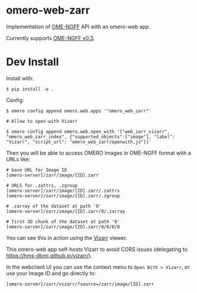 # omero-web-zarr
Implementation of [OME-NGFF](https://ngff.openmicroscopy.org/latest/) API with an omero-web app.

Currently supports [OME-NGFF v0.3](https://ngff.openmicroscopy.org/0.2/index.html).

# Dev Install

Install with:

    $ pip install -e .

Config:

    $ omero config append omero.web.apps '"omero_web_zarr"'

    # Allow to open-with Vizarr

    $ omero config append omero.web.open_with '["web_zarr_vizarr", "omero_web_zarr_index", {"supported_objects":["image"], "label": "Vizarr", "script_url": "omero_web_zarr/openwith.js"}]'

Then you will be able to access OMERO Images in OME-NGFF format with a URLs like:

    # base URL for Image ID
    [omero-server]/zarr/image/[ID].zarr

    # URLS for .zattrs, .zgroup
    [omero-server]/zarr/image/[ID].zarr/.zattrs
    [omero-server]/zarr/image/[ID].zarr/.zgroup

    # .zarray of the dataset at path '0'
    [omero-server]/zarr/image/[ID].zarr/0/.zarray

    # first 3D chunk of the dataset at path '0'
    [omero-server]/zarr/image/[ID].zarr/0/0/0/0


You can see this in action using the [Vizarr](https://github.com/hms-dbmi/vizarr/) viewer.

This omero-web app self-hosts Vizarr to avoid CORS issues (delegating to https://hms-dbmi.github.io/vizarr/).

In the webclient UI you can use the context menu to `Open With > Vizarr`, or use your Image ID and go directly to:

    [omero-server]/zarr/vizarr/?source=/zarr/image/[ID].zarr
